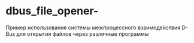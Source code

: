 # dbus_file_opener-
Пример использования системы межпроцессного взаимодействия D-Bus для открытия файлов через различные программы
